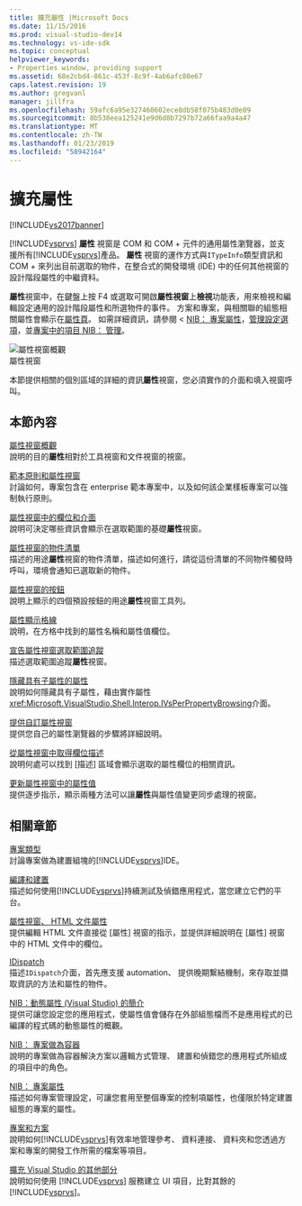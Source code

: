 ```yaml
---
title: 擴充屬性 |Microsoft Docs
ms.date: 11/15/2016
ms.prod: visual-studio-dev14
ms.technology: vs-ide-sdk
ms.topic: conceptual
helpviewer_keywords:
- Properties window, providing support
ms.assetid: 68e2cbd4-861c-453f-8c9f-4ab6afc80e67
caps.latest.revision: 19
ms.author: gregvanl
manager: jillfra
ms.openlocfilehash: 59afc6a95e327460602ece8db58f075b483d0e09
ms.sourcegitcommit: 8b538eea125241e9d6d8b7297b72a66faa9a4a47
ms.translationtype: MT
ms.contentlocale: zh-TW
ms.lasthandoff: 01/23/2019
ms.locfileid: "58942164"
---
```

# <a name="extending-properties"></a>擴充屬性
[!INCLUDE[vs2017banner](../../includes/vs2017banner.md)]

[!INCLUDE[vsprvs](../../includes/vsprvs-md.md)] **屬性** 視窗是 COM 和 COM + 元件的通用屬性瀏覽器，並支援所有[!INCLUDE[vsprvs](../../includes/vsprvs-md.md)]產品。 **屬性** 視窗的運作方式與`ITypeInfo`類型資訊和 COM + 來列出目前選取的物件，在整合式的開發環境 (IDE) 中的任何其他視窗的設計階段屬性的中繼資料。  
  
 **屬性**視窗中，在鍵盤上按 F4 或選取可開啟**屬性視窗**上**檢視**功能表，用來檢視和編輯設定通用的設計階段屬性和所選物件的事件。 方案和專案，與相關聯的組態相關屬性會顯示在[屬性頁](../../extensibility/internals/property-pages.md)。 如需詳細資訊，請參閱 < [NIB： 專案屬性](http://msdn.microsoft.com/fb126574-24ad-4c96-9b2b-6e1f3879ba50)，[管理設定選項](../../extensibility/internals/managing-configuration-options.md)，並[專案中的項目 NIB： 管理](http://msdn.microsoft.com/762e606b-7f44-4b66-97a1-e30a703654a0)。  
  
 ![屬性視窗概觀](../../extensibility/internals/media/vspropertieswindow.png "vsPropertiesWindow")  
屬性視窗  
  
 本節提供相關的個別區域的詳細的資訊**屬性**視窗，您必須實作的介面和填入視窗呼叫。  
  
## <a name="in-this-section"></a>本節內容  
 [屬性視窗概觀](../../extensibility/internals/properties-window-overview.md)  
 說明的目的**屬性**相對於工具視窗和文件視窗的視窗。  
  
 [範本原則和屬性視窗](../../extensibility/internals/template-policy-and-the-properties-window.md)  
 討論如何，專案包含在 enterprise 範本專案中，以及如何該企業樣板專案可以強制執行原則。  
  
 [屬性視窗中的欄位和介面](../../extensibility/internals/properties-window-fields-and-interfaces.md)  
 說明可決定哪些資訊會顯示在選取範圍的基礎**屬性**視窗。  
  
 [屬性視窗的物件清單](../../extensibility/internals/properties-window-object-list.md)  
 描述的用途**屬性**視窗的物件清單，描述如何進行，請從這份清單的不同物件觸發時呼叫，環境會通知已選取新的物件。  
  
 [屬性視窗的按鈕](../../extensibility/internals/properties-window-buttons.md)  
 說明上顯示的四個預設按鈕的用途**屬性**視窗工具列。  
  
 [屬性顯示格線](../../extensibility/internals/properties-display-grid.md)  
 說明，在方格中找到的屬性名稱和屬性值欄位。  
  
 [宣告屬性視窗選取範圍追蹤](../../misc/announcing-property-window-selection-tracking.md)  
 描述選取範圍追蹤**屬性**視窗。  
  
 [隱藏具有子屬性的屬性](../../misc/hiding-properties-that-have-child-properties.md)  
 說明如何隱藏具有子屬性，藉由實作屬性<xref:Microsoft.VisualStudio.Shell.Interop.IVsPerPropertyBrowsing>介面。  
  
 [提供自訂屬性視窗](../../misc/providing-a-custom-properties-window.md)  
 提供您自己的屬性瀏覽器的步驟將詳細說明。  
  
 [從屬性視窗中取得欄位描述](../../misc/getting-field-descriptions-from-the-properties-window.md)  
 說明何處可以找到 [描述] 區域會顯示選取的屬性欄位的相關資訊。  
  
 [更新屬性視窗中的屬性值](../../misc/updating-property-values-in-the-properties-window.md)  
 提供逐步指示，顯示兩種方法可以讓**屬性**與屬性值變更同步處理的視窗。  
  
## <a name="related-sections"></a>相關章節  
 [專案類型](../../extensibility/internals/project-types.md)  
 討論專案做為建置組塊的[!INCLUDE[vsprvs](../../includes/vsprvs-md.md)]IDE。  
  
 [編譯和建置](../../ide/compiling-and-building-in-visual-studio.md)  
 描述如何使用[!INCLUDE[vsprvs](../../includes/vsprvs-md.md)]持續測試及偵錯應用程式，當您建立它們的平台。  
  
 [屬性視窗、 HTML 文件屬性](http://msdn.microsoft.com/library/46e3d164-a1a7-42f9-87b0-344e10a37b62)  
 提供編輯 HTML 文件直接從 [屬性] 視窗的指示，並提供詳細說明在 [屬性] 視窗中的 HTML 文件中的欄位。  
  
 [IDispatch](http://msdn.microsoft.com/ebbff4bc-36b2-4861-9efa-ffa45e013eb5)  
 描述`IDispatch`介面，首先應支援 automation、 提供晚期繫結機制，來存取並擷取資訊的方法和屬性的物件。  
  
 [NIB：動態屬性 (Visual Studio) 的簡介](http://msdn.microsoft.com/f5102027-1431-4195-ae40-9b991de46d3a)  
 提供可讓您設定您的應用程式，使屬性值會儲存在外部組態檔而不是應用程式的已編譯的程式碼的動態屬性的概觀。  
  
 [NIB： 專案做為容器](http://msdn.microsoft.com/87d40f63-f487-4767-8963-64beec27ba1b)  
 說明的專案做為容器解決方案以邏輯方式管理、 建置和偵錯您的應用程式所組成的項目中的角色。  
  
 [NIB： 專案屬性](http://msdn.microsoft.com/fb126574-24ad-4c96-9b2b-6e1f3879ba50)  
 描述如何專案管理設定，可讓您套用至整個專案的控制項屬性，也僅限於特定建置組態的專案的屬性。  
  
 [專案和方案](../../ide/solutions-and-projects-in-visual-studio.md)  
 說明如何[!INCLUDE[vsprvs](../../includes/vsprvs-md.md)]有效率地管理參考、 資料連接、 資料夾和您透過方案和專案的開發工作所需的檔案等項目。  
  
 [擴充 Visual Studio 的其他部分](../../extensibility/extending-other-parts-of-visual-studio.md)  
 說明如何使用 [!INCLUDE[vsprvs](../../includes/vsprvs-md.md)] 服務建立 UI 項目，比對其餘的 [!INCLUDE[vsprvs](../../includes/vsprvs-md.md)]。
